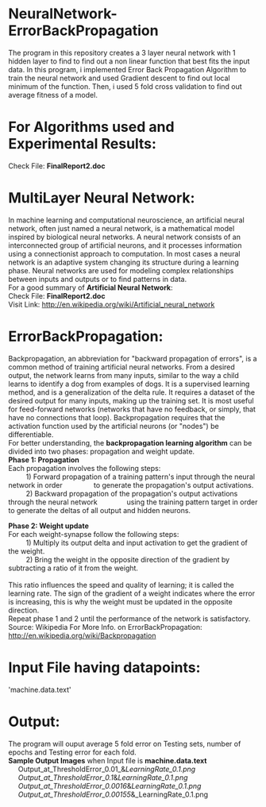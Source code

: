 NeuralNetwork-ErrorBackPropagation
==================================

The program in this repository creates a 3 layer neural network with 1 hidden layer to find to find 
out a non linear function that best fits the input data. In this program, i implemented Error Back 
Propagation Algorithm to train the neural network and used Gradient descent to find out local minimum of 
the function. Then, i used 5 fold cross validation to find out average fitness of a model.

For Algorithms used and Experimental Results:
=============================================
Check File: <b>FinalReport2.doc</b>

MultiLayer Neural Network:
==========================
In machine learning and computational neuroscience, an artificial neural network, often just named a 
neural network, is a mathematical model inspired by biological neural networks. A neural network consists 
of an interconnected group of artificial neurons, and it processes information using a connectionist 
approach to computation. In most cases a neural network is an adaptive system changing its structure 
during a learning phase. Neural networks are used for modeling complex relationships between inputs and 
outputs or to find patterns in data. 
<br>
For a good summary of <b>Artificial Neural Network</b>:<br>
Check File: <b>FinalReport2.doc</b><br>
Visit Link: http://en.wikipedia.org/wiki/Artificial_neural_network

ErrorBackPropagation:
=====================
Backpropagation, an abbreviation for "backward propagation of errors", is a common method of training 
artificial neural networks. From a desired output, the network learns from many inputs, similar to the way 
a child learns to identify a dog from examples of dogs. It is a supervised learning method, and is a 
generalization of the delta rule. It requires a dataset of the desired output for many inputs, making up 
the training set. It is most useful for feed-forward networks (networks that have no feedback, or simply, 
that have no connections that loop). Backpropagation requires that the activation function used by the 
artificial neurons (or "nodes") be differentiable.
<br>
For better understanding, the <b>backpropagation learning algorithm</b> can be divided into two phases: 
propagation and weight update.
<br>
<b>Phase 1: Propagation</b><br>
Each propagation involves the following steps:<br>
&nbsp;&nbsp;&nbsp;&nbsp;&nbsp;&nbsp;&nbsp;&nbsp; 1) Forward propagation of a training pattern's input 
through the neural network in order &nbsp;&nbsp;&nbsp;&nbsp;&nbsp;&nbsp;&nbsp;&nbsp;&nbsp;&nbsp;&nbsp;&nbsp;&nbsp;&nbsp; to generate the 
propagation's output activations.
<br>&nbsp;&nbsp;&nbsp;&nbsp;&nbsp;&nbsp;&nbsp;&nbsp; 2) Backward propagation of the propagation's output 
activations through the neural network &nbsp;&nbsp;&nbsp;&nbsp;&nbsp;&nbsp;&nbsp;&nbsp;&nbsp;&nbsp;&nbsp;&nbsp;&nbsp;&nbsp;using the training 
pattern target in order to generate the deltas of all output and hidden neurons.

<b>Phase 2: Weight update</b><br>
For each weight-synapse follow the following steps:<br>
&nbsp;&nbsp;&nbsp;&nbsp;&nbsp;&nbsp;&nbsp;&nbsp; 1) Multiply its output delta and input activation to get the gradient of the weight.<br>
&nbsp;&nbsp;&nbsp;&nbsp;&nbsp;&nbsp;&nbsp;&nbsp; 2) Bring the weight in the opposite direction of the gradient by subtracting a ratio of it from the weight.<br>
<br>
This ratio influences the speed and quality of learning; it is called the learning rate. The sign of the gradient of a weight indicates where the 
error is increasing, this is why the weight must be updated in the opposite direction.
<br>
Repeat phase 1 and 2 until the performance of the network is satisfactory.<br>
Source: Wikipedia
For More Info. on ErrorBackPropagation: <br>
http://en.wikipedia.org/wiki/Backpropagation

Input File having datapoints:
=============================
'machine.data.text'

Output:
=======
The program will ouput average 5 fold error on Testing sets, number of epochs and Testing error for each fold. <br>
<b>Sample Output Images</b> when Input file is <b>machine.data.text</b> <br>
 &nbsp;&nbsp;&nbsp;&nbsp; Output_at_ThresholdError_0.01_&_LearningRate_0.1.png   <br>
 &nbsp;&nbsp;&nbsp;&nbsp; Output_at_ThresholdError_0.1_&_LearningRate_0.1.png   <br>
 &nbsp;&nbsp;&nbsp;&nbsp; Output_at_ThresholdError_0.0016_&_LearningRate_0.1.png   <br>
 &nbsp;&nbsp;&nbsp;&nbsp; Output_at_ThresholdError_0.00155_&_LearningRate_0.1.png   <br> 
